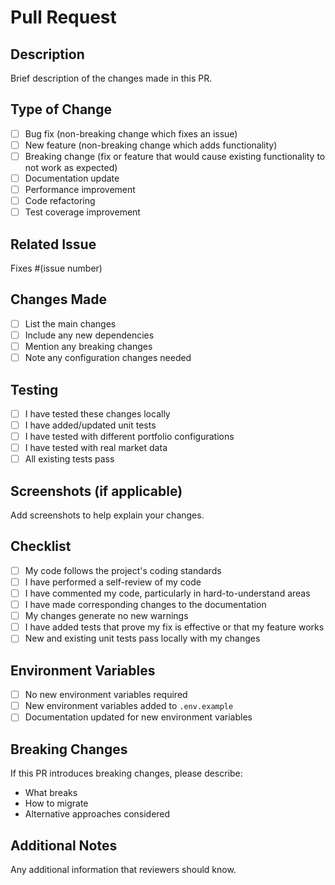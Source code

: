 # Pull Request

## Description
Brief description of the changes made in this PR.

## Type of Change
- [ ] Bug fix (non-breaking change which fixes an issue)
- [ ] New feature (non-breaking change which adds functionality)
- [ ] Breaking change (fix or feature that would cause existing functionality to not work as expected)
- [ ] Documentation update
- [ ] Performance improvement
- [ ] Code refactoring
- [ ] Test coverage improvement

## Related Issue
Fixes #(issue number)

## Changes Made
- [ ] List the main changes
- [ ] Include any new dependencies
- [ ] Mention any breaking changes
- [ ] Note any configuration changes needed

## Testing
- [ ] I have tested these changes locally
- [ ] I have added/updated unit tests
- [ ] I have tested with different portfolio configurations
- [ ] I have tested with real market data
- [ ] All existing tests pass

## Screenshots (if applicable)
Add screenshots to help explain your changes.

## Checklist
- [ ] My code follows the project's coding standards
- [ ] I have performed a self-review of my code
- [ ] I have commented my code, particularly in hard-to-understand areas
- [ ] I have made corresponding changes to the documentation
- [ ] My changes generate no new warnings
- [ ] I have added tests that prove my fix is effective or that my feature works
- [ ] New and existing unit tests pass locally with my changes

## Environment Variables
- [ ] No new environment variables required
- [ ] New environment variables added to `.env.example`
- [ ] Documentation updated for new environment variables

## Breaking Changes
If this PR introduces breaking changes, please describe:
- What breaks
- How to migrate
- Alternative approaches considered

## Additional Notes
Any additional information that reviewers should know. 